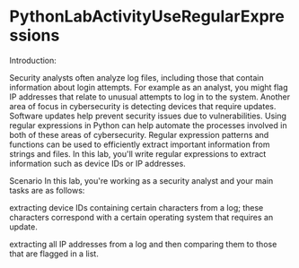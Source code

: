 # PythonLabActivityUseRegularExpressions

Introduction:

Security analysts often analyze log files, including those that contain information about login attempts. For example as an analyst, you might flag IP addresses that relate to unusual attempts to log in to the system. Another area of focus in cybersecurity is detecting devices that require updates. Software updates help prevent security issues due to vulnerabilities. Using regular expressions in Python can help automate the processes involved in both of these areas of cybersecurity. Regular expression patterns and functions can be used to efficiently extract important information from strings and files. In this lab, you'll write regular expressions to extract information such as device IDs or IP addresses.

Scenario
In this lab, you're working as a security analyst and your main tasks are as follows:

extracting device IDs containing certain characters from a log; these characters correspond with a certain operating system that requires an update.

extracting all IP addresses from a log and then comparing them to those that are flagged in a list.
